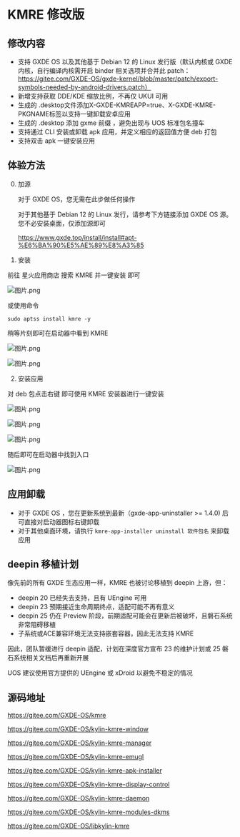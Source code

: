 # KMRE 修改版

## 修改内容

* 支持 GXDE OS 以及其他基于 Debian 12 的 Linux 发行版（默认内核或 GXDE 内核，自行编译内核需开启 binder 相关选项并合并此 patch：https://gitee.com/GXDE-OS/gxde-kernel/blob/master/patch/export-symbols-needed-by-android-drivers.patch）
* 新增支持获取 DDE/KDE 缩放比例，不再仅 UKUI 可用
* 生成的 .desktop文件添加X-GXDE-KMREAPP=true、X-GXDE-KMRE-PKGNAME标签以支持一键卸载安卓应用
* 生成的 .desktop 添加 gxme 前缀 ，避免出现与 UOS 标准包名撞车
* 支持通过 CLI 安装或卸载 apk 应用，并定义相应的返回值方便 deb 打包
* 支持双击 apk 一键安装应用

## 体验方法

0. 加源
   
   对于 GXDE OS，您无需在此步做任何操作
   
   对于其他基于 Debian 12 的 Linux 发行，请参考下方链接添加 GXDE OS 源。您不必安装桌面，仅添加源即可
   
   https://www.gxde.top/install/install#apt-%E6%BA%90%E5%AE%89%E8%A3%85
1. 安装

前往 星火应用商店 搜索 KMRE 并一键安装 即可

![图片.png](/news/development/kmre-on-debian-gxde/202501261534476872_图片.jpg)

或使用命令

`sudo aptss install kmre -y`

稍等片刻即可在启动器中看到 KMRE

![图片.png](/news/development/kmre-on-debian-gxde/202501261536273237_图片.jpg)

![图片.png](/news/development/kmre-on-debian-gxde/202501261538027913_图片.jpg)

2. 安装应用

对 deb 包点击右键 即可使用 KMRE 安装器进行一键安装

![图片.png](/news/development/kmre-on-debian-gxde/202501261538259106_图片.jpg)

![图片.png](/news/development/kmre-on-debian-gxde/202501261539045466_图片.jpg)

![图片.png](/news/development/kmre-on-debian-gxde/202501261539195214_图片.jpg)

随后即可在启动器中找到入口

![图片.png](/news/development/kmre-on-debian-gxde/202501261546298081_图片.jpg)

## 应用卸载

* 对于 GXDE OS ，您在更新系统到最新（gxde-app-uninstaller >= 1.4.0) 后可直接对启动器图标右键卸载
* 对于其他桌面环境，请执行 `kmre-app-installer uninstall 软件包名` 来卸载应用

## deepin 移植计划

像先前的所有 GXDE 生态应用一样，KMRE 也被讨论移植到 deepin 上游，但：

* deepin 20 已经失去支持，且有 UEngine 可用
* deepin 23 预期接近生命周期终点，适配可能不再有意义
* deepin 25 仍在 Preview 阶段，前期适配可能会在更新后被破坏，且磐石系统非常阻碍移植
* 子系统或ACE兼容环境无法支持嵌套容器，因此无法支持 KMRE

因此，团队暂缓进行 deepin 适配，计划在深度官方宣布 23 的维护计划或 25 磐石系统相关文档后再重新开展

UOS 建议使用官方提供的 UEngine 或 xDroid 以避免不稳定的情况

## 源码地址

https://gitee.com/GXDE-OS/kmre

https://gitee.com/GXDE-OS/kylin-kmre-window

https://gitee.com/GXDE-OS/kylin-kmre-manager

https://gitee.com/GXDE-OS/kylin-kmre-emugl

https://gitee.com/GXDE-OS/kylin-kmre-apk-installer

https://gitee.com/GXDE-OS/kylin-kmre-display-control

https://gitee.com/GXDE-OS/kylin-kmre-daemon

https://gitee.com/GXDE-OS/kylin-kmre-modules-dkms

https://gitee.com/GXDE-OS/libkylin-kmre
